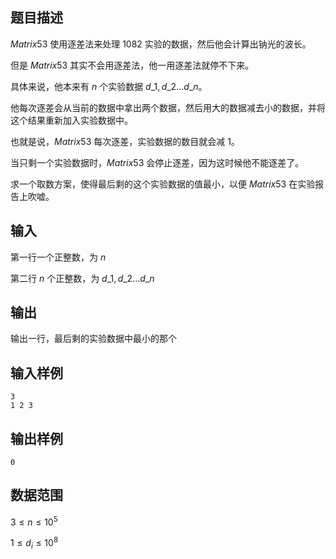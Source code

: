 ## 题目描述

$Matrix53$ 使用逐差法来处理 $1082$ 实验的数据，然后他会计算出钠光的波长。

但是 $Matrix53$ 其实不会用逐差法，他一用逐差法就停不下来。

具体来说，他本来有 $n$ 个实验数据 $d\_1,d\_2...d\_n$。

他每次逐差会从当前的数据中拿出两个数据，然后用大的数据减去小的数据，并将这个结果重新加入实验数据中。

也就是说，$Matrix53$ 每次逐差，实验数据的数目就会减 $1$。

当只剩一个实验数据时，$Matrix53$ 会停止逐差，因为这时候他不能逐差了。

求一个取数方案，使得最后剩的这个实验数据的值最小，以便 $Matrix53$ 在实验报告上吹嘘。

## 输入

第一行一个正整数，为 $n$

第二行 $n$ 个正整数，为 $d\_1,d\_2...d\_n$

## 输出

输出一行，最后剩的实验数据中最小的那个

## 输入样例

    3
    1 2 3

## 输出样例

    0

## 数据范围

$3\leq n \leq 10^5$

$1\leq d_i \leq 10^8$
